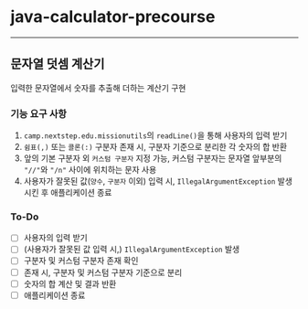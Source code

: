 # java-calculator-precourse

---

## 문자열 덧셈 계산기

입력한 문자열에서 숫자를 추출해 더하는 계산기 구현

### 기능 요구 사항

1. `camp.nextstep.edu.missionutils`의 `readLine()`을 통해 사용자의 입력 받기
2. `쉼표(,)` 또는 `콜론(:)` 구분자 존재 시, 구분자 기준으로 분리한 각 숫자의 합 반환
3. 앞의 기본 구분자 외 `커스텀 구분자` 지정 가능, 커스텀 구분자는 문자열 앞부분의 `"//"`와 `"/n"` 사이에 위치하는 문자 사용
4. 사용자가 잘못된 값(`양수`, `구분자` 이외) 입력 시, `IllegalArgumentException` 발생시킨 후 애플리케이션 종료

### To-Do

- [ ] 사용자의 입력 받기
- [ ] (사용자가 잘못된 값 입력 시,) `IllegalArgumentException` 발생
- [ ] 구분자 및 커스텀 구분자 존재 확인
- [ ] 존재 시, 구분자 및 커스텀 구분자 기준으로 분리
- [ ] 숫자의 합 계산 및 결과 반환
- [ ] 애플리케이션 종료